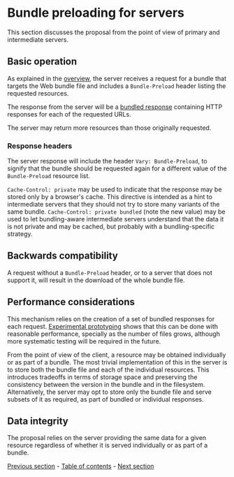 # Bundle preloading for servers

This section discusses the proposal from the point of view of primary and intermediate servers.

## Basic operation

As explained in the [overview](./overview.md), the server receives a request for a bundle that targets the Web bundle file and includes a `Bundle-Preload` header listing the requested resources.

The response from the server will be a [bundled response](https://github.com/wpack-wg/bundled-responses) containing HTTP responses for each of the requested URLs.

The server may return more resources than those originally requested.

### Response headers

The server response will include the header `Vary: Bundle-Preload`, to signify that the bundle should be requested again for a different value of the `Bundle-Preload` resource list.

`Cache-Control: private` may be used to indicate that the response may be stored only by a browser's cache. This directive is intended as a hint to intermediate servers that they should not try to store many variants of the same bundle. `Cache-Control: private bundled` (note the new value) may be used to let bundling-aware intermediate servers understand that the data it is not private and may be cached, but probably with a bundling-specific strategy.

<!-- Removed mentions of Bundle-Preload in the response. Add them again if there is a need for it. -->

## Backwards compatibility

A request without a `Bundle-Preload` header, or to a server that does not support it, will result in the download of the whole bundle file.

<!-- Graceful degradation, Progressive enhancement -->

## Performance considerations

This mechanism relies on the creation of a set of bundled responses for each request. [Experimental prototyping](./implementation.md) shows that this can be done with reasonable performance, specially as the number of files grows, although more systematic testing will be required in the future.

From the point of view of the client, a resource may be obtained individually or as part of a bundle. The most trivial implementation of this in the server is to store both the bundle file and each of the individual resources. This introduces tradeoffs in terms of storage space and preserving the consistency between the version in the bundle and in the filesystem. Alternatively, the server may opt to store only the bundle file and serve subsets of it as required, as part of bundled or individual responses.

## Data integrity

The proposal relies on the server providing the same data for a given resource regardless of whether it is served individually or as part of a bundle.


[Previous section](./subresource-loading-client.md) - [Table of contents](./README.md#table-of-contents) - [Next section](./subresource-loading-tools.md)